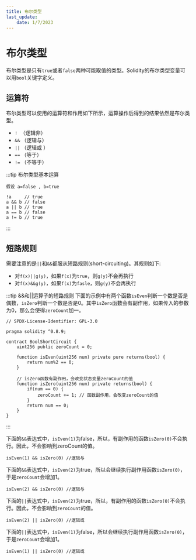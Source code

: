 ```yaml
---
title: 布尔类型
last_update:
    date: 1/7/2023
---
```


# 布尔类型

布尔类型是只有`true`或者`false`两种可能取值的类型。Solidity的布尔类型变量可以用`bool`关键字定义。

## 运算符

布尔类型可以使用的运算符和作用如下所示，运算操作后得到的结果依然是布尔类型。

- `!`   （逻辑非）
- `&&` （逻辑与）
- `||` （逻辑或 ）
- `==` （等于）
- `!=` （不等于）

:::tip 布尔类型基本运算 
```solidity
假设 a=false , b=true

!a     // true
a && b // false
a || b // true
a == b // false
a != b // true
```
:::

## 短路规则

需要注意的是`||`和`&&`都服从短路规则(short-circuiting)。其规则如下:

- 对`f(x)||g(y)`，如果`f(x)`为`true`，则`g(y)`不会再执行
- 对`f(x)&&g(y)`，如果`f(x)`为`fasle`，则`g(y)`不会再执行

:::tip &&和||运算子的短路规则 
下面的示例中有两个函数`isEven`判断一个数是否是偶数，`isZero`判断一个数是否是0。其中`isZero`函数会有副作用，如果传入的参数为0，那么会使得`zeroCount`加一。

```solidity
// SPDX-License-Identifier: GPL-3.0

pragma solidity ^0.8.9;

contract BoolShortCircuit {
    uint256 public zeroCount = 0;

    function isEven(uint256 num) private pure returns(bool) {
        return num%2 == 0;
    }

    // isZero函数有副作用，会改变状态变量zeroCount的值
    function isZero(uint256 num) private returns(bool) {
        if(num == 0) {
            zeroCount += 1; // 函数副作用，会改变zeroCount的值
        }
        return num == 0;
    }
}
```
:::

下面的`&&`表达式中，`isEven(1)`为false，所以，有副作用的函数`isZero(0)`不会执行。因此，不会影响到zeroCount的值。

```solidity
isEven(1) && isZero(0) //逻辑与
```

下面的`&&`表达式中，`isEven(2)`为true，所以会继续执行副作用函数`isZero(0)`，于是`zeroCount`会增加1。

```solidity
isEven(2) && isZero(0) //逻辑与
```

下面的`||`表达式中，`isEven(2)`为true，所以，有副作用的函数`isZero(0)`不会执行。因此，不会影响到`zeroCount`的值。

```solidity
isEven(2) || isZero(0) //逻辑或
```

下面的`||`表达式中，`isEven(1)`为false，所以会继续执行副作用函数`isZero(0)`，于是`zeroCount`会增加1。

```solidity
isEven(1) || isZero(0) //逻辑或
```